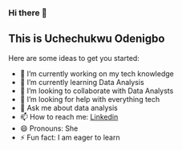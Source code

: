 ### Hi there 👋

## This is Uchechukwu Odenigbo


Here are some ideas to get you started:

- 🔭 I’m currently working on my tech knowledge
- 🌱 I’m currently learning Data Analysis
- 👯 I’m looking to collaborate with Data Analysts
- 🤔 I’m looking for help with everything tech
- 💬 Ask me about data analysis
- 📫 How to reach me: [Linkedin](https://www.linkedin.com/in/uche-cynthia-38bb46260/)
- 😄 Pronouns: She
- ⚡ Fun fact: I am eager to learn

